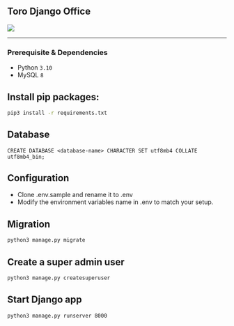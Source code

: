 <h2> Toro Django Office </h2>

<p align="left">
    <a href="#">
        <img src="https://img.shields.io/badge/python-%3E=v3.10-brightgreen">
    </a>
</p>
<hr/>

### Prerequisite & Dependencies
- Python `3.10`
- MySQL `8`

## Install pip packages:
```bash
pip3 install -r requirements.txt
```

## Database
```mysql
CREATE DATABASE <database-name> CHARACTER SET utf8mb4 COLLATE utf8mb4_bin;
```

## Configuration
- Clone .env.sample and rename it to .env
- Modify the environment variables name in .env to match your setup.

## Migration
```bash
python3 manage.py migrate
```

## Create a super admin user
```bash
python3 manage.py createsuperuser
```

## Start Django app
```bash
python3 manage.py runserver 8000
```
